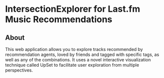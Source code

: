 # IntersectionExplorer for Last.fm Music Recommendations

## About

This web application allows you to explore tracks recommended by recommendation agents, loved by friends and tagged with specific tags, as well as any of the combinations. It uses a novel interactive visualization technique called UpSet to facilitate user exploration from multiple perspectives.